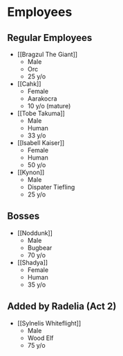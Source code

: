 # Employees

## Regular Employees
- [[Bragzul The Giant]]
	- Male
	- Orc
	- 25 y/o
- [[Cahk]]
	- Female
	- Aarakocra
	- 10 y/o (mature)
- [[Tobe Takuma]] 
	- Male
	- Human
	- 33 y/o
- [[Isabell Kaiser]]
	- Female
	- Human
	- 50 y/o
- [[Kynon]]
	- Male
	- Dispater Tiefling
	- 25 y/o

## Bosses
- [[Noddunk]]
	- Male
	- Bugbear
	- 70 y/o
- [[Shadya]] 
	- Female
	- Human
	- 35 y/o
## Added by Radelia (Act 2)
- [[Sylnelis Whiteflight]]
	- Male
	- Wood Elf
	- 75 y/o